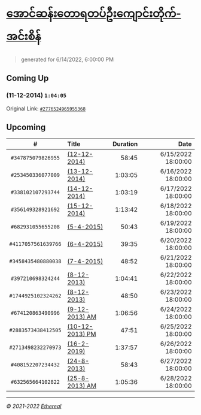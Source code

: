 # [အောင်ဆန်းတောရတပ်ဦးကျောင်းတိုက်-အင်းစိန်](https://www.facebook.com/655653464834259)

> generated for 6/14/2022, 6:00:00 PM

## Coming Up

### (11-12-2014) `1:04:05`

Original Link: [`#2776524965955368`](https://www.facebook.com/655653464834259/videos/2776524965955368)

## Upcoming

| # | Title | Duration | Date |
|:-----:|:------|---------:|-------------:|
| `#347875079826955` | [(12-12-2014)](https://www.facebook.com/655653464834259/videos/347875079826955) | 58:45 | 6/15/2022 18:00:00 |
| `#253450336077009` | [(13-12-2014)](https://www.facebook.com/655653464834259/videos/253450336077009) | 1:03:05 | 6/16/2022 18:00:00 |
| `#338102107293744` | [(14-12-2014)](https://www.facebook.com/655653464834259/videos/338102107293744) | 1:03:19 | 6/17/2022 18:00:00 |
| `#356149328921692` | [(15-12-2014)](https://www.facebook.com/655653464834259/videos/356149328921692) | 1:13:42 | 6/18/2022 18:00:00 |
| `#682931055655208` | [(5-4-2015)](https://www.facebook.com/655653464834259/videos/682931055655208) | 50:43 | 6/19/2022 18:00:00 |
| `#4117057561639766` | [(6-4-2015)](https://www.facebook.com/655653464834259/videos/4117057561639766) | 39:35 | 6/20/2022 18:00:00 |
| `#3458435480880038` | [(7-4-2015)](https://www.facebook.com/655653464834259/videos/3458435480880038) | 48:52 | 6/21/2022 18:00:00 |
| `#397210698324244` | [(8-12-2013)](https://www.facebook.com/655653464834259/videos/397210698324244) | 1:04:41 | 6/22/2022 18:00:00 |
| `#1744925102324262` | [(8-12-2013)](https://www.facebook.com/655653464834259/videos/1744925102324262) | 48:50 | 6/23/2022 18:00:00 |
| `#674120863490996` | [(9-12-2013) AM](https://www.facebook.com/655653464834259/videos/674120863490996) | 1:06:56 | 6/24/2022 18:00:00 |
| `#2883573438412505` | [(10-12-2013) PM](https://www.facebook.com/655653464834259/videos/2883573438412505) | 47:51 | 6/25/2022 18:00:00 |
| `#2713498232270973` | [(16-2-2019)](https://www.facebook.com/655653464834259/videos/2713498232270973) | 1:37:57 | 6/26/2022 18:00:00 |
| `#408152207234432` | [(24-8-2013)](https://www.facebook.com/655653464834259/videos/408152207234432) | 58:43 | 6/27/2022 18:00:00 |
| `#632565664102822` | [(25-8-2013) AM](https://www.facebook.com/655653464834259/videos/632565664102822) | 1:05:36 | 6/28/2022 18:00:00 |

---

_&copy; 2021-2022 [Ethereal](https://github.com/etherealtech)_